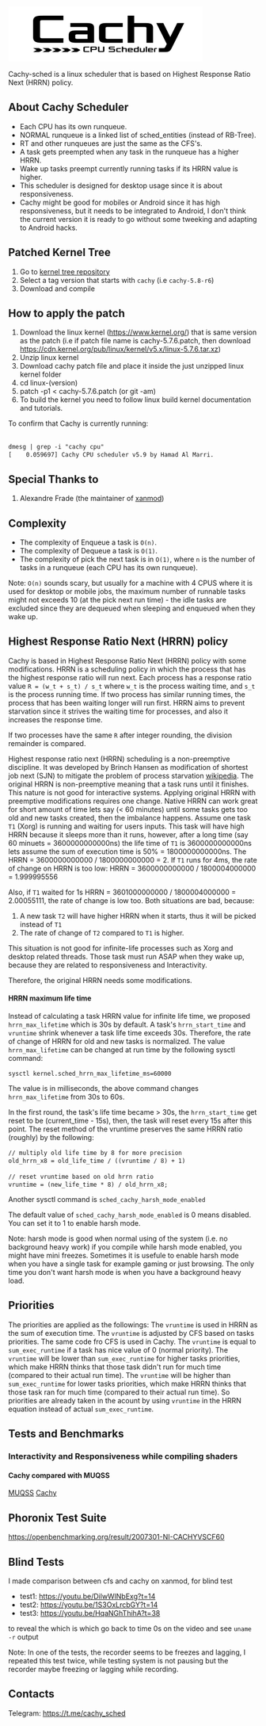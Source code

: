 ![cachy-logo](./cachy-logo.png)

Cachy-sched is a linux scheduler that is based on Highest Response Ratio Next (HRRN) policy.

## About Cachy Scheduler
* Each CPU has its own runqueue.
* NORMAL runqueue is a linked list of sched_entities (instead of RB-Tree).
* RT and other runqueues are just the same as the CFS's.
* A task gets preempted when any task in the runqueue has a higher HRRN.
* Wake up tasks preempt currently running tasks if its HRRN value is higher.
* This scheduler is designed for desktop usage since it is about responsiveness.
* Cachy might be good for mobiles or Android since it has high responsiveness, but it needs to be integrated to
Android, I don't think the current version it is ready to go without some tweeking and adapting to Android hacks.


## Patched Kernel Tree
1. Go to [kernel tree repository](https://github.com/hamadmarri/linux) 
2. Select a tag version that starts with `cachy` (i.e `cachy-5.8-r6`)
3. Download and compile


## How to apply the patch
1. Download the linux kernel (https://www.kernel.org/) that is same version as the patch (i.e if patch file name is cachy-5.7.6.patch, then download https://cdn.kernel.org/pub/linux/kernel/v5.x/linux-5.7.6.tar.xz)
2. Unzip linux kernel
3. Download cachy patch file and place it inside the just unzipped linux kernel folder
4. cd linux-(version)
5. patch -p1 < cachy-5.7.6.patch (or git -am)
6. To build the kernel you need to follow linux build kernel documentation and tutorials.


To confirm that Cachy is currently running:
```

dmesg | grep -i "cachy cpu"
[    0.059697] Cachy CPU scheduler v5.9 by Hamad Al Marri.

```

## Special Thanks to
1. Alexandre Frade (the maintainer of [xanmod](https://github.com/xanmod))


## Complexity
* The complexity of Enqueue a task is `O(n)`.
* The complexity of Dequeue a task is `O(1)`.
* The complexity of pick the next task is in `O(1)`, where 
`n` is the number of tasks in a runqueue (each CPU has its own runqueue).

Note: `O(n)` sounds scary, but usually for a machine with 4 CPUS where it is used for
desktop or mobile jobs, the maximum number of runnable tasks might
not exceeds 10 (at the pick next run time) - the idle tasks are excluded since they are dequeued when sleeping 
and enqueued when they wake up.

## Highest Response Ratio Next (HRRN) policy
Cachy is based in Highest Response Ratio Next (HRRN) policy with some modifications.
HRRN is a scheduling policy in which the process
that has the highest response ratio will run next. Each process
has a response ratio value `R = (w_t + s_t) / s_t` where `w_t` is
the process waiting time, and `s_t` is the process running
time. If two process has similar running times, the
process that has been waiting longer will run first. HRRN aims
to prevent starvation since it strives the waiting time for processes,
and also it increases the response time.


If two processes have the same `R` after integer rounding, the division remainder is compared.

Highest response ratio next (HRRN) scheduling is a non-preemptive discipline. It was developed by Brinch Hansen as modification of shortest job next (SJN) to mitigate the problem of process starvation [wikipedia](https://en.wikipedia.org/wiki/Highest_response_ratio_next). The original HRRN is non-preemptive meaning that a task runs until it finishes. This nature is not
good for interactive systems. Applying original HRRN with preemptive modifications requires one change. Native HRRN can work great for short amount of time lets say (< 60 minutes) until some
tasks gets too old and new tasks created, then the imbalance happens. Assume one task `T1` (Xorg) is running and waiting for users inputs.
This task will have high HRRN because it sleeps more than it runs, however, after a long time (say 60 minuets = 3600000000000ns) the life
time of `T1` is 3600000000000ns lets assume the sum of execution time is 50% = 1800000000000ns. The HRRN = 3600000000000 / 1800000000000 
= 2. If `T1` runs for 4ms, the rate of change on HRRN is too low: HRRN = 3600000000000 / 1800004000000 = 1.999995556

Also, if `T1` waited for 1s HRRN = 3601000000000 / 1800004000000 = 2.00055111, the rate of change is low too. Both situations are bad, because:
1. A new task `T2` will have higher HRRN when it starts, thus it will be picked instead of `T1`
2. The rate of change of `T2` compared to `T1` is higher.

This situation is not good for infinite-life processes such as Xorg and desktop related threads. Those task must run ASAP when they
wake up, because they are related to responsiveness and Interactivity.

Therefore, the original HRRN needs some modifications.

#### HRRN maximum life time
Instead of calculating a task HRRN value for infinite life time, we proposed
`hrrn_max_lifetime` which is 30s by default. A task's `hrrn_start_time` and
`vruntime` shrink whenever a task life time exceeds 30s. Therefore, the rate of change of HRRN
for old and new tasks is normalized. The value `hrrn_max_lifetime` can be
changed at run time by the following sysctl command:
```
sysctl kernel.sched_hrrn_max_lifetime_ms=60000
```
The value is in milliseconds, the above command changes `hrrn_max_lifetime`
from 30s to 60s.

In the first round, the task's life time became > 30s, the `hrrn_start_time`
get reset to be (current_time - 15s), then, the task will reset 
every 15s after this point. The reset method of the vruntime preserves the same HRRN ratio (roughly)
by the following:
```
// multiply old life time by 8 for more precision
old_hrrn_x8 = old_life_time / ((vruntime / 8) + 1)

// reset vruntime based on old hrrn ratio
vruntime = (new_life_time * 8) / old_hrrn_x8;
```

Another sysctl command is `sched_cachy_harsh_mode_enabled`

The default value of `sched_cachy_harsh_mode_enabled` is 0 means disabled. You can set it to 1 to enable harsh mode.

Note: harsh mode is good when normal using of the system (i.e. no background heavy work) if you compile while harsh mode enabled, you might have mini freezes. Sometimes it is usefule to enable harsh mode when you have a single task for example gaming or just browsing. The only time you don't want harsh mode is when you have a background heavy load.


## Priorities
The priorities are applied as the followings:
The `vruntime` is used in HRRN as the sum of execution time. The `vruntime` is adjusted by CFS based on tasks priorities.
The same code fro CFS is used in Cachy. The `vruntime` is equal to `sum_exec_runtime` if a task has nice value of 0 (normal priority).
The `vruntime` will be lower than `sum_exec_runtime` for higher tasks priorities, which make HRRN thinks that those task didn't run for much time (compared to
their actual run time).
The `vruntime` will be higher than `sum_exec_runtime` for lower tasks priorities, which make HRRN thinks that those task ran for much time (compared to
their actual run time).
So priorities are already taken in the acount by using `vruntime` in the HRRN equation instead of actual `sum_exec_runtime`.


## Tests and Benchmarks

### Interactivity and Responsiveness while compiling shaders
#### Cachy compared with MUQSS
[MUQSS](https://www.youtube.com/watch?v=B-6MVWONOuc)
[Cachy](https://www.youtube.com/watch?v=jt1xl3wtZ0s)


## Phoronix Test Suite
https://openbenchmarking.org/result/2007301-NI-CACHYVSCF60


## Blind Tests
I made comparison between cfs and cachy on xanmod, for blind test

* test1: https://youtu.be/DilwWlNbExg?t=14
* test2: https://youtu.be/1S3OxLrcbGY?t=14
* test3: https://youtu.be/HqaNGhThihA?t=38

to reveal the which is which go back to time 0s on the video and see `uname -r` output

Note: In one of the tests, the recorder seems to be freezes and lagging, I repeated this test twice, while testing system is not pausing but the recorder maybe freezing or lagging while recording.


## Contacts
Telegram: https://t.me/cachy_sched
